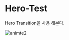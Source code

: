 # Hero-Test
Hero Transition을 사용 해본다.


![animte2](https://user-images.githubusercontent.com/12947803/127949771-f513403d-7907-483f-99b3-f629d116f832.gif)
